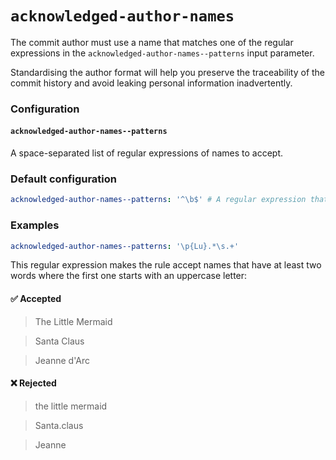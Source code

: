 # `acknowledged-author-names`

The commit author must use a name that matches one of the regular expressions in
the `acknowledged-author-names--patterns` input parameter.

Standardising the author format will help you preserve the traceability of the
commit history and avoid leaking personal information inadvertently.

### Configuration
#### `acknowledged-author-names--patterns`
A space-separated list of regular expressions of names to accept.

### Default configuration
```yaml
acknowledged-author-names--patterns: '^\b$' # A regular expression that never matches anything.
```

### Examples
```yaml
acknowledged-author-names--patterns: '\p{Lu}.*\s.+'
```

This regular expression makes the rule accept names that have at least two words
where the first one starts with an uppercase letter:

#### ✅ Accepted
> The Little Mermaid

> Santa Claus

> Jeanne d'Arc

#### ❌ Rejected
> the little mermaid

> Santa.claus

> Jeanne
